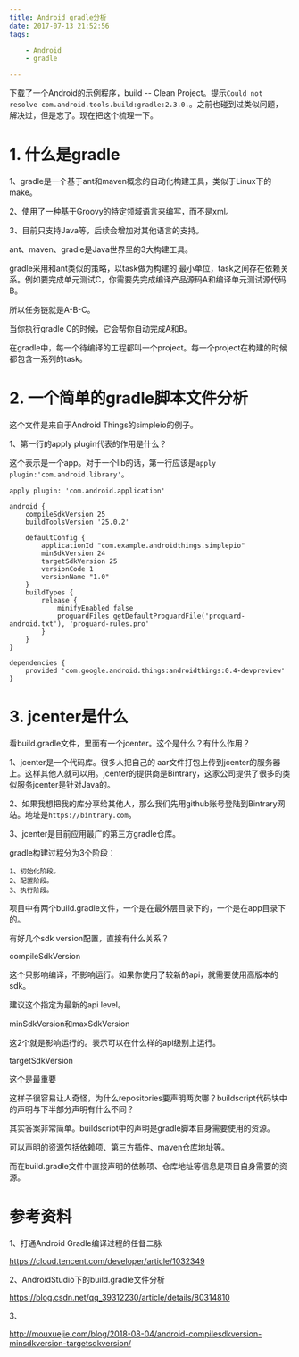 ```yaml
---
title: Android gradle分析
date: 2017-07-13 21:52:56
tags:

	- Android
	- gradle

---
```


下载了一个Android的示例程序，build -- Clean Project。提示`Could not resolve com.android.tools.build:gradle:2.3.0.`。之前也碰到过类似问题，解决过，但是忘了。现在把这个梳理一下。



# 1. 什么是gradle

1、gradle是一个基于ant和maven概念的自动化构建工具，类似于Linux下的make。

2、使用了一种基于Groovy的特定领域语言来编写，而不是xml。

3、目前只支持Java等，后续会增加对其他语言的支持。

ant、maven、gradle是Java世界里的3大构建工具。

gradle采用和ant类似的策略，以task做为构建的 最小单位，task之间存在依赖关系。例如要完成单元测试C，你需要先完成编译产品源码A和编译单元测试源代码B。

所以任务链就是A-B-C。

当你执行gradle C的时候，它会帮你自动完成A和B。

在gradle中，每一个待编译的工程都叫一个project。每一个project在构建的时候都包含一系列的task。



# 2. 一个简单的gradle脚本文件分析

这个文件是来自于Android Things的simpleio的例子。

1、第一行的apply plugin代表的作用是什么？

这个表示是一个app。对于一个lib的话，第一行应该是`apply plugin:'com.android.library'`。

```
apply plugin: 'com.android.application'

android {
    compileSdkVersion 25
    buildToolsVersion '25.0.2'

    defaultConfig {
        applicationId "com.example.androidthings.simplepio"
        minSdkVersion 24
        targetSdkVersion 25
        versionCode 1
        versionName "1.0"
    }
    buildTypes {
        release {
            minifyEnabled false
            proguardFiles getDefaultProguardFile('proguard-android.txt'), 'proguard-rules.pro'
        }
    }
}

dependencies {
    provided 'com.google.android.things:androidthings:0.4-devpreview'
}
```

# 3. jcenter是什么

看build.gradle文件，里面有一个jcenter。这个是什么？有什么作用？

1、jcenter是一个代码库。很多人把自己的 aar文件打包上传到jcenter的服务器上。这样其他人就可以用。jcenter的提供商是Bintrary，这家公司提供了很多的类似服务jcenter是针对Java的。

2、如果我想把我的库分享给其他人，那么我们先用github账号登陆到Bintrary网站。地址是`https://bintrary.com`。

3、jcenter是目前应用最广的第三方gradle仓库。





gradle构建过程分为3个阶段：

```
1、初始化阶段。
2、配置阶段。
3、执行阶段。

```



项目中有两个build.gradle文件，一个是在最外层目录下的，一个是在app目录下的。



有好几个sdk version配置，直接有什么关系？

compileSdkVersion

这个只影响编译，不影响运行。如果你使用了较新的api，就需要使用高版本的sdk。

建议这个指定为最新的api level。



minSdkVersion和maxSdkVersion

这2个就是影响运行的。表示可以在什么样的api级别上运行。

targetSdkVersion

这个是最重要



这样子很容易让人奇怪，为什么repositories要声明两次哪？buildscript代码块中的声明与下半部分声明有什么不同？

其实答案非常简单。buildscript中的声明是gradle脚本自身需要使用的资源。

可以声明的资源包括依赖项、第三方插件、maven仓库地址等。

而在build.gradle文件中直接声明的依赖项、仓库地址等信息是项目自身需要的资源。



# 参考资料

1、打通Android Gradle编译过程的任督二脉

https://cloud.tencent.com/developer/article/1032349

2、AndroidStudio下的build.gradle文件分析

https://blog.csdn.net/qq_39312230/article/details/80314810

3、

http://mouxuejie.com/blog/2018-08-04/android-compilesdkversion-minsdkversion-targetsdkversion/